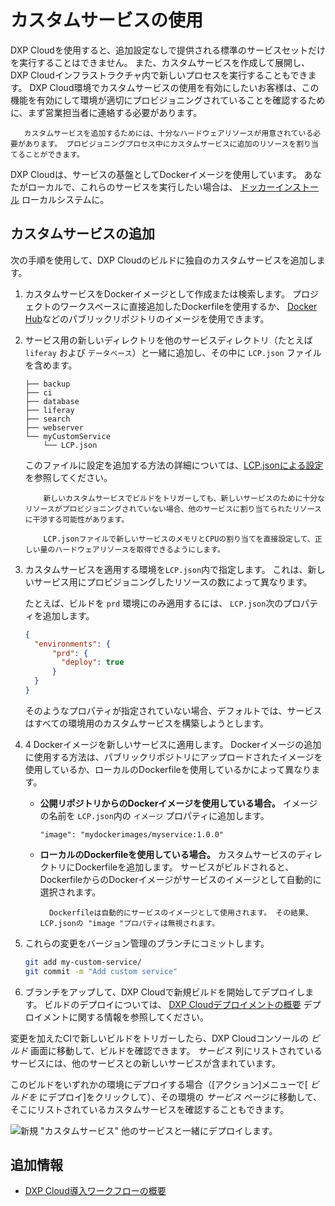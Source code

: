 # カスタムサービスの使用

DXP Cloudを使用すると、追加設定なしで提供される標準のサービスセットだけを実行することはできません。 また、カスタムサービスを作成して展開し、DXP Cloudインフラストラクチャ内で新しいプロセスを実行することもできます。 DXP Cloud環境でカスタムサービスの使用を有効にしたいお客様は、この機能を有効にして環境が適切にプロビジョニングされていることを確認するために、まず営業担当者に連絡する必要があります。

``` note::
   カスタムサービスを追加するためには、十分なハードウェアリソースが用意されている必要があります。 プロビジョニングプロセス中にカスタムサービスに追加のリソースを割り当てることができます。
```

DXP Cloudは、サービスの基盤としてDockerイメージを使用しています。 あなたがローカルで、これらのサービスを実行したい場合は、 [ドッカーインストール](https://docs.docker.com/get-docker/) ローカルシステムに。

## カスタムサービスの追加

次の手順を使用して、DXP Cloudのビルドに独自のカスタムサービスを追加します。

1.  カスタムサービスをDockerイメージとして作成または検索します。 プロジェクトのワークスペースに直接追加したDockerfileを使用するか、 [Docker Hub](https://hub.docker.com/)などのパブリックリポジトリのイメージを使用できます。

2.  サービス用の新しいディレクトリを他のサービスディレクトリ（たとえば `liferay` および `データベース`）と一緒に追加し、その中に `LCP.json` ファイルを含めます。
   
        ├── backup
        ├── ci
        ├── database
        ├── liferay
        ├── search
        ├── webserver
        └── myCustomService
            └── LCP.json

    このファイルに設定を追加する方法の詳細については、[LCP.jsonによる設定 ](../reference/configuration-via-lcp-json.md) を参照してください。

    ``` warning::
        新しいカスタムサービスでビルドをトリガーしても、新しいサービスのために十分なリソースがプロビジョニングされていない場合、他のサービスに割り当てられたリソースに干渉する可能性があります。

        LCP.jsonファイルで新しいサービスのメモリとCPUの割り当てを直接設定して、正しい量のハードウェアリソースを取得できるようにします。
    ```

3.  カスタムサービスを適用する環境を`LCP.json`内で指定します。 これは、新しいサービス用にプロビジョニングしたリソースの数によって異なります。

    たとえば、ビルドを `prd` 環境にのみ適用するには、 `LCP.json`次のプロパティを追加します。

    ``` json
    {
      "environments": {
          "prd": {
            "deploy": true
          }
      }
    }
    ```

    そのようなプロパティが指定されていない場合、デフォルトでは、サービスはすべての環境用のカスタムサービスを構築しようとします。

4.  4  Dockerイメージを新しいサービスに適用します。 Dockerイメージの追加に使用する方法は、パブリックリポジトリにアップロードされたイメージを使用しているか、ローカルのDockerfileを使用しているかによって異なります。

      - **公開リポジトリからのDockerイメージを使用している場合。** イメージの名前を `LCP.json`内の `イメージ` プロパティに追加します。
        
            "image": "mydockerimages/myservice:1.0.0"

      - **ローカルのDockerfileを使用している場合。** カスタムサービスのディレクトリにDockerfileを追加します。 サービスがビルドされると、DockerfileからのDockerイメージがサービスのイメージとして自動的に選択されます。

        ``` note::
          Dockerfileは自動的にサービスのイメージとして使用されます。 その結果、LCP.jsonの "image "プロパティは無視されます。
        ```

5.  これらの変更をバージョン管理のブランチにコミットします。

    ``` bash
    git add my-custom-service/
    git commit -m "Add custom service"
    ```

6.  ブランチをアップして、DXP Cloudで新規ビルドを開始してデプロイします。 ビルドのデプロイについては、 [DXP Cloudデプロイメントの概要](./overview-of-the-dxp-cloud-deployment-workflow#deploy) デプロイメントに関する情報を参照してください。

変更を加えたCIで新しいビルドをトリガーしたら、DXP Cloudコンソールの *ビルド* 画面に移動して、ビルドを確認できます。 *サービス* 列にリストされているサービスには、他のサービスとの新しいサービスが含まれています。

このビルドをいずれかの環境にデプロイする場合（[アクション]メニューで[ *ビルドを* にデプロイ]をクリックして）、その環境の *サービス* ページに移動して、そこにリストされているカスタムサービスを確認することもできます。

![新規 "カスタムサービス" 他のサービスと一緒にデプロイします。](./using-a-custom-service/images/01.png)

## 追加情報

  - [DXP Cloud導入ワークフローの概要](../build-and-deploy/overview-of-the-dxp-cloud-deployment-workflow)
